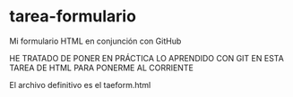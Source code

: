 # tarea-formulario
Mi formulario HTML en conjunción con GitHub

HE TRATADO DE PONER EN PRÁCTICA LO APRENDIDO CON GIT EN ESTA TAREA DE HTML PARA PONERME AL CORRIENTE

El archivo definitivo es el taeform.html
